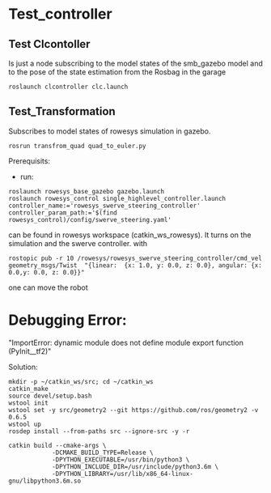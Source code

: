 # Test_controller


## Test Clcontoller
Is just a node subscribing to the model states of the smb_gazebo model and to the pose of the state estimation from the Rosbag in the garage
```
roslaunch clcontroller clc.launch
```

## Test_Transformation
Subscribes to model states of rowesys simulation in gazebo.
```
rosrun transfrom_quad quad_to_euler.py 
```
Prerequisits: 
- run:  
``` 
roslaunch rowesys_base_gazebo gazebo.launch
roslaunch rowesys_control single_highlevel_controller.launch controller_name:='rowesys_swerve_steering_controller' controller_param_path:='$(find rowesys_control)/config/swerve_steering.yaml'
```

can be found in rowesys workspace (catkin_ws_rowesys). It turns on the simulation and the swerve controller.
with 
```
rostopic pub -r 10 /rowesys/rowesys_swerve_steering_controller/cmd_vel geometry_msgs/Twist  "{linear:  {x: 1.0, y: 0.0, z: 0.0}, angular: {x: 0.0,y: 0.0, z: 0.0}}"
```
one can move the robot



# Debugging Error: 
"ImportError: dynamic module does not define module export function (PyInit__tf2)"

Solution:
```
mkdir -p ~/catkin_ws/src; cd ~/catkin_ws
catkin_make
source devel/setup.bash
wstool init
wstool set -y src/geometry2 --git https://github.com/ros/geometry2 -v 0.6.5
wstool up
rosdep install --from-paths src --ignore-src -y -r

catkin build --cmake-args \
            -DCMAKE_BUILD_TYPE=Release \
            -DPYTHON_EXECUTABLE=/usr/bin/python3 \
            -DPYTHON_INCLUDE_DIR=/usr/include/python3.6m \
            -DPYTHON_LIBRARY=/usr/lib/x86_64-linux-gnu/libpython3.6m.so
            
```
